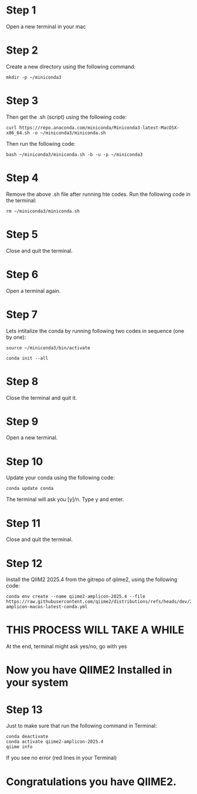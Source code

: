 
# Step 1

Open a new terminal in your mac

# Step 2

Create a new directory using the following command:

```{bash}
mkdir -p ~/miniconda3
```

# Step 3

Then get the .sh (script) using the following code:

```
curl https://repo.anaconda.com/miniconda/Miniconda3-latest-MacOSX-x86_64.sh -o ~/miniconda3/miniconda.sh

```

Then run the following code:

```
bash ~/miniconda3/miniconda.sh -b -u -p ~/miniconda3
```

# Step 4

Remove the above .sh file after running hte codes. Run the following code in the terminal:

```
rm ~/miniconda3/miniconda.sh
```

# Step 5

Close and quit the terminal.

# Step 6

Open a terminal again.

# Step 7

Lets intitalize the conda by running following two codes in sequence (one by one):

```
source ~/miniconda3/bin/activate
```

```
conda init --all
```

# Step 8

Close the terminal and quit it. 

# Step 9

Open a new terminal.

# Step 10

Update your conda using the following code:

```
conda update conda
```

The terminal will ask you [y]/n. Type y and enter.

# Step 11

Close and quit the terminal. 

# Step 12

Install the QIIM2 2025.4 from the gitrepo of qiime2, using the following code:

```
conda env create --name qiime2-amplicon-2025.4 --file https://raw.githubusercontent.com/qiime2/distributions/refs/heads/dev/2025.4/amplicon/released/qiime2-amplicon-macos-latest-conda.yml
```

 # THIS PROCESS WILL TAKE A WHILE


At the end, terminal might ask yes/no, go with  yes



# Now you have QIIME2 Installed in your system

# Step 13

Just to make sure that run the following command in Terminal:

```
conda deactivate
conda activate qiime2-amplicon-2025.4
qiime info
```

If you see no error (red lines in your Terminal)

# Congratulations you have QIIME2. 
